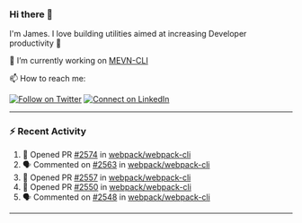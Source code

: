 ### Hi there 👋

I'm James. I love building utilities aimed at increasing Developer productivity :raised_hands: 

🔭 I’m currently working on [MEVN-CLI](https://github.com/madlabsinc/mevn-cli)

📫 How to reach me:

[![Follow on Twitter](https://img.shields.io/badge/--twitter?label=Twitter&logo=Twitter&style=social)](https://twitter.com/james_madhacks) [![Connect on LinkedIn](https://img.shields.io/badge/--linkedin?label=LinkedIn&logo=LinkedIn&style=social)](https://www.linkedin.com/in/jamesgeorge007)

---

### :zap: Recent Activity

<!--START_SECTION:activity-->
1. 💪 Opened PR [#2574](https://github.com/webpack/webpack-cli/pull/2574) in [webpack/webpack-cli](https://github.com/webpack/webpack-cli)
2. 🗣 Commented on [#2563](https://github.com/webpack/webpack-cli/issues/2563) in [webpack/webpack-cli](https://github.com/webpack/webpack-cli)
3. 💪 Opened PR [#2557](https://github.com/webpack/webpack-cli/pull/2557) in [webpack/webpack-cli](https://github.com/webpack/webpack-cli)
4. 💪 Opened PR [#2550](https://github.com/webpack/webpack-cli/pull/2550) in [webpack/webpack-cli](https://github.com/webpack/webpack-cli)
5. 🗣 Commented on [#2548](https://github.com/webpack/webpack-cli/issues/2548) in [webpack/webpack-cli](https://github.com/webpack/webpack-cli)
<!--END_SECTION:activity-->

---

<!--
**jamesgeorge007/jamesgeorge007** is a ✨ _special_ ✨ repository because its `README.md` (this file) appears on your GitHub profile.

Here are some ideas to get you started:

- 🌱 I’m currently learning ...
- 👯 I’m looking to collaborate on ...
- 🤔 I’m looking for help with ...
- 💬 Ask me about ...
- 😄 Pronouns: ...
- ⚡ Fun fact: ...
-->
